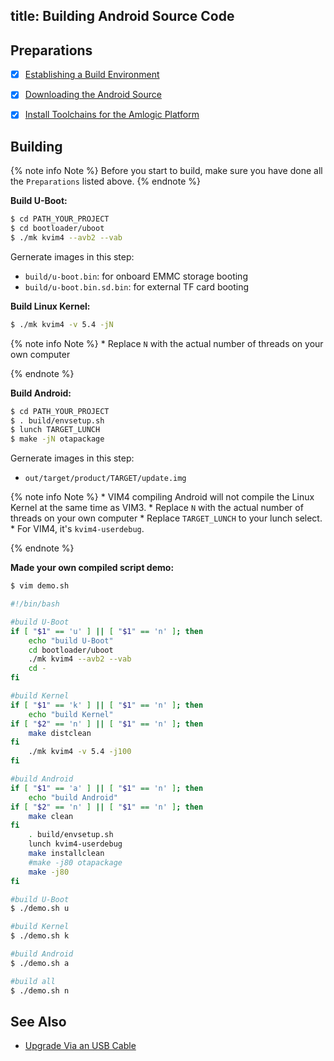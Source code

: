 title: Building Android Source Code
---


## Preparations

- [x] [Establishing a Build Environment](http://source.android.com/source/initializing.html)
- [x] [Downloading the Android Source](/android/vim4/download_android_sourcecode.html)
- [x] [Install Toolchains for the Amlogic Platform](/android/vim4/install_toolchains.html)


## Building

{% note info Note %}
	Before you start to build, make sure you have done all the `Preparations` listed above.
{% endnote %}

**Build U-Boot:**

```sh
$ cd PATH_YOUR_PROJECT
$ cd bootloader/uboot
$ ./mk kvim4 --avb2 --vab
```
Gernerate images in this step:

* `build/u-boot.bin`: for onboard EMMC storage booting
* `build/u-boot.bin.sd.bin`: for external TF card booting

**Build Linux Kernel:**

```sh
$ ./mk kvim4 -v 5.4 -jN
```
{% note info Note %}
	* Replace `N` with the actual number of threads on your own computer

{% endnote %}

**Build Android:**

```sh
$ cd PATH_YOUR_PROJECT
$ . build/envsetup.sh
$ lunch TARGET_LUNCH
$ make -jN otapackage
```

Gernerate images in this step:

* `out/target/product/TARGET/update.img`

{% note info Note %}
	* VIM4 compiling Android will not compile the Linux Kernel at the same time as VIM3.
	* Replace `N` with the actual number of threads on your own computer
	* Replace `TARGET_LUNCH` to your lunch select.
	  * For VIM4, it's `kvim4-userdebug`.

{% endnote %}


**Made your own compiled script demo:**
```sh
$ vim demo.sh
```
```sh
#!/bin/bash

#build U-Boot
if [ "$1" == 'u' ] || [ "$1" == 'n' ]; then	
	echo "build U-Boot"
	cd bootloader/uboot
	./mk kvim4 --avb2 --vab 
	cd -
fi

#build Kernel
if [ "$1" == 'k' ] || [ "$1" == 'n' ]; then
	echo "build Kernel"
if [ "$2" == 'n' ] || [ "$1" == 'n' ]; then
	make distclean
fi	
	./mk kvim4 -v 5.4 -j100
fi

#build Android
if [ "$1" == 'a' ] || [ "$1" == 'n' ]; then
	echo "build Android"
if [ "$2" == 'n' ] || [ "$1" == 'n' ]; then
	make clean
fi	 
	. build/envsetup.sh 
	lunch kvim4-userdebug 
	make installclean
	#make -j80 otapackage
	make -j80
fi
```

```sh
#build U-Boot
$ ./demo.sh u

#build Kernel
$ ./demo.sh k

#build Android
$ ./demo.sh a

#build all
$ ./demo.sh n
```
## See Also
* [Upgrade Via an USB Cable](/android/vim4/upgrade_via_usbcable.html)
